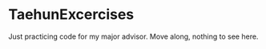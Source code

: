 TaehunExcercises
================
Just practicing code for my major advisor. Move along, nothing to see here.
